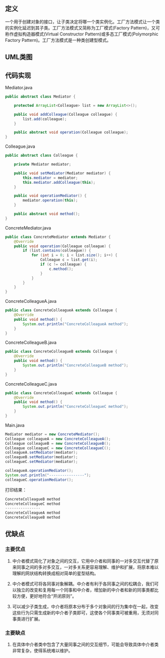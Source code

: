 ## 定义

一个用于创建对象的接口，让子类决定将哪一个类实例化。工厂方法模式让一个类的实例化延迟到其子类。工厂方法模式又简称为工厂模式(Factory Pattern)，又可称作虚拟构造器模式(Virtual Constructor Pattern)或多态工厂模式(Polymorphic Factory Pattern)。工厂方法模式是一种类创建型模式。


## UML类图

## 代码实现

Mediator.java
``` java
public abstract class Mediator {

    protected ArrayList<Colleague> list = new ArrayList<>();

    public void addColleague(Colleague colleague) {
        list.add(colleague);
    }

    public abstract void operation(Colleague colleague);
}
```

Colleague.java
``` java
public abstract class Colleague {

    private Mediator mediator;

    public void setMediator(Mediator mediator) {
        this.mediator = mediator;
        this.mediator.addColleague(this);
    }

    public void operationMediator() {
        mediator.operation(this);
    }

    public abstract void method();
}

```

ConcreteMediator.java
``` java
public class ConcreteMediator extends Mediator {
    @Override
    public void operation(Colleague colleague) {
        if (list.contains(colleague)) {
            for (int i = 0; i < list.size(); i++) {
                Colleague c = list.get(i);
                if (c != colleague) {
                    c.method();
                }
            }
        }
    }
}
```

ConcreteColleagueA.java
``` java
public class ConcreteColleagueA extends Colleague {
    @Override
    public void method() {
        System.out.println("ConcreteColleagueA method");
    }
}
```

ConcreteColleagueB.java
``` java
public class ConcreteColleagueB extends Colleague {
    @Override
    public void method() {
        System.out.println("ConcreteColleagueB method");
    }
}
```

ConcreteColleagueC.java
``` java
public class ConcreteColleagueC extends Colleague {
    @Override
    public void method() {
        System.out.println("ConcreteColleagueC method");
    }
}
```

Main.java
``` java
Mediator mediator = new ConcreteMediator();
Colleague colleagueA = new ConcreteColleagueA();
Colleague colleagueB = new ConcreteColleagueB();
Colleague colleagueC = new ConcreteColleagueC();
colleagueA.setMediator(mediator);
colleagueB.setMediator(mediator);
colleagueC.setMediator(mediator);

colleagueA.operationMediator();
System.out.println("----------------");
colleagueC.operationMediator();
```

打印结果：
``` java
ConcreteColleagueB method
ConcreteColleagueC method
----------------
ConcreteColleagueA method
ConcreteColleagueB method
```

## 优缺点

### 主要优点

1. 中介者模式简化了对象之间的交互，它用中介者和同事的一对多交互代替了原来同事之间的多对多交互，一对多关系更容易理解、维护和扩展，将原本难以理解的网状结构转换成相对简单的星型结构。

2. 中介者模式可将各同事对象解耦。中介者有利于各同事之间的松耦合，我们可以独立的改变和复用每一个同事和中介者，增加新的中介者和新的同事类都比较方便，更好地符合“开闭原则”。

3. 可以减少子类生成，中介者将原本分布于多个对象间的行为集中在一起，改变这些行为只需生成新的中介者子类即可，这使各个同事类可被重用，无须对同事类进行扩展。

### 主要缺点

1. 在具体中介者类中包含了大量同事之间的交互细节，可能会导致具体中介者类非常复杂，使得系统难以维护。